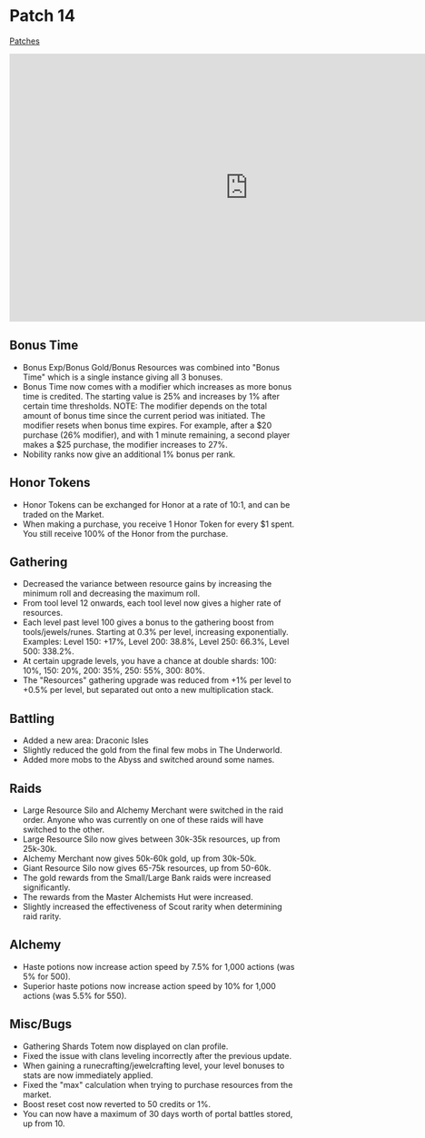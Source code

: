 # Patch 14

[Patches](patches.md)

<iframe width="840" height="472" src="https://www.youtube.com/embed/nRwTJq0DD-c" title="YouTube video player" frameborder="0" allow="accelerometer; autoplay; clipboard-write; encrypted-media; gyroscope; picture-in-picture" allowfullscreen></iframe>

Bonus Time
----------

- Bonus Exp/Bonus Gold/Bonus Resources was combined into "Bonus Time" which is a single instance giving all 3 bonuses.
- Bonus Time now comes with a modifier which increases as more bonus time is credited. The starting value is 25% and increases by 1% after certain time thresholds.
NOTE: The modifier depends on the total amount of bonus time since the current period was initiated. The modifier resets when bonus time expires. For example, after a $20 purchase (26% modifier), and with 1 minute remaining, a second player makes a $25 purchase, the modifier increases to 27%.
- Nobility ranks now give an additional 1% bonus per rank.

Honor Tokens
------------

- Honor Tokens can be exchanged for Honor at a rate of 10:1, and can be traded on the Market.
- When making a purchase, you receive 1 Honor Token for every $1 spent. You still receive 100% of the Honor from the purchase.

Gathering
---------

- Decreased the variance between resource gains by increasing the minimum roll and decreasing the maximum roll.
- From tool level 12 onwards, each tool level now gives a higher rate of resources.
- Each level past level 100 gives a bonus to the gathering boost from tools/jewels/runes. Starting at 0.3% per level, increasing exponentially. Examples: Level 150: +17%, Level 200: 38.8%, Level 250: 66.3%, Level 500: 338.2%.
- At certain upgrade levels, you have a chance at double shards: 100: 10%, 150: 20%, 200: 35%, 250: 55%, 300: 80%.
- The "Resources" gathering upgrade was reduced from +1% per level to +0.5% per level, but separated out onto a new multiplication stack.

Battling
--------

- Added a new area: Draconic Isles
- Slightly reduced the gold from the final few mobs in The Underworld.
- Added more mobs to the Abyss and switched around some names.

Raids
-----

- Large Resource Silo and Alchemy Merchant were switched in the raid order. Anyone who was currently on one of these raids will have switched to the other.
- Large Resource Silo now gives between 30k-35k resources, up from 25k-30k.
- Alchemy Merchant now gives 50k-60k gold, up from 30k-50k.
- Giant Resource Silo now gives 65-75k resources, up from 50-60k.
- The gold rewards from the Small/Large Bank raids were increased significantly.
- The rewards from the Master Alchemists Hut were increased.
- Slightly increased the effectiveness of Scout rarity when determining raid rarity.

Alchemy
-------

- Haste potions now increase action speed by 7.5% for 1,000 actions (was 5% for 500).
- Superior haste potions now increase action speed by 10% for 1,000 actions (was 5.5% for 550).

Misc/Bugs
---------

- Gathering Shards Totem now displayed on clan profile.
- Fixed the issue with clans leveling incorrectly after the previous update.
- When gaining a runecrafting/jewelcrafting level, your level bonuses to stats are now immediately applied.
- Fixed the "max" calculation when trying to purchase resources from the market.
- Boost reset cost now reverted to 50 credits or 1%.
- You can now have a maximum of 30 days worth of portal battles stored, up from 10.
